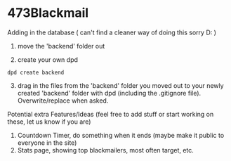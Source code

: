 # 473Blackmail


Adding in the database ( can't find a cleaner way of doing this sorry D: )

1. move the 'backend' folder out

2. create your own dpd
```
dpd create backend
```

3. drag in the files from the 'backend' folder you moved out to your newly created 'backend' folder with dpd (including the .gitignore file). Overwrite/replace when asked.

Potential extra Features/Ideas (feel free to add stuff or start working on these, let us know if you are)
1. Countdown Timer, do something when it ends (maybe make it public to everyone in the site)
2. Stats page, showing top blackmailers, most often target, etc.
